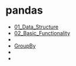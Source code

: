 # pandas

+ [01_Data_Structure](https://github.com/zyunsg/Python/blob/master/pandas/01_data_structures.ipynb)
+ [02_Basic_Functionality](https://github.com/zyunsg/Python/blob/master/pandas/02_basic_functionality.ipynb)
+ 
+ [GroupBy](https://github.com/zyunsg/Python/blob/master/pandas/GroupBy.ipynb)
+ 
+ 
